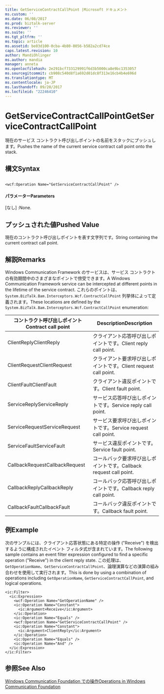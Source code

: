 ```yaml
---
title: GetServiceContractCallPoint |Microsoft ドキュメント
ms.custom: ''
ms.date: 06/08/2017
ms.prod: biztalk-server
ms.reviewer: ''
ms.suite: ''
ms.tgt_pltfrm: ''
ms.topic: article
ms.assetid: be03d100-0cba-4b80-8056-b582a2cd74ce
caps.latest.revision: 10
author: MandiOhlinger
ms.author: mandia
manager: anneta
ms.openlocfilehash: 2e291bcf733129991f6d3b5000ca8e9bc1353057
ms.sourcegitcommit: cb908c540d8f1a692d01dc8f313e16cb4b4e696d
ms.translationtype: MT
ms.contentlocale: ja-JP
ms.lasthandoff: 09/20/2017
ms.locfileid: "22246410"
---
```

# <a name="getservicecontractcallpoint"></a><span data-ttu-id="67a3c-102">GetServiceContractCallPoint</span><span class="sxs-lookup"><span data-stu-id="67a3c-102">GetServiceContractCallPoint</span></span>
<span data-ttu-id="67a3c-103">現在のサービス コントラクト呼び出しポイントの名前をスタックにプッシュします。</span><span class="sxs-lookup"><span data-stu-id="67a3c-103">Pushes the name of the current service contract call point onto the stack.</span></span>  
  
## <a name="syntax"></a><span data-ttu-id="67a3c-104">構文</span><span class="sxs-lookup"><span data-stu-id="67a3c-104">Syntax</span></span>  
  
```  
  
<wcf:Operation Name="GetServiceContractCallPoint" />  
```  
  
#### <a name="parameters"></a><span data-ttu-id="67a3c-105">パラメーター</span><span class="sxs-lookup"><span data-stu-id="67a3c-105">Parameters</span></span>  
 <span data-ttu-id="67a3c-106">[なし] :</span><span class="sxs-lookup"><span data-stu-id="67a3c-106">None.</span></span>  
  
## <a name="pushed-value"></a><span data-ttu-id="67a3c-107">プッシュされた値</span><span class="sxs-lookup"><span data-stu-id="67a3c-107">Pushed Value</span></span>  
 <span data-ttu-id="67a3c-108">現在のコントラクト呼び出しポイントを表す文字列です。</span><span class="sxs-lookup"><span data-stu-id="67a3c-108">String containing the current contract call point.</span></span>  
  
## <a name="remarks"></a><span data-ttu-id="67a3c-109">解説</span><span class="sxs-lookup"><span data-stu-id="67a3c-109">Remarks</span></span>  
 <span data-ttu-id="67a3c-110">Windows Communication Framework のサービスは、サービス コントラクトの有効期間中のさまざまなポイントで傍受できます。</span><span class="sxs-lookup"><span data-stu-id="67a3c-110">A Windows Communication Framework service can be intercepted at different points in the lifetime of the service contract.</span></span> <span data-ttu-id="67a3c-111">これらのポイントは、`System.BizTalk.Bam.Interceptors.Wcf.ContractCallPoint` 列挙体によって定義されます。</span><span class="sxs-lookup"><span data-stu-id="67a3c-111">These locations are defined by the `System.BizTalk.Bam.Interceptors.Wcf.ContractCallPoint` enumeration:</span></span>  
  
|<span data-ttu-id="67a3c-112">コントラクト呼び出しポイント</span><span class="sxs-lookup"><span data-stu-id="67a3c-112">Contract call point</span></span>|<span data-ttu-id="67a3c-113">Description</span><span class="sxs-lookup"><span data-stu-id="67a3c-113">Description</span></span>|  
|-------------------------|-----------------|  
|<span data-ttu-id="67a3c-114">ClientReply</span><span class="sxs-lookup"><span data-stu-id="67a3c-114">ClientReply</span></span>|<span data-ttu-id="67a3c-115">クライアント応答呼び出しポイントです。</span><span class="sxs-lookup"><span data-stu-id="67a3c-115">Client reply call point.</span></span>|  
|<span data-ttu-id="67a3c-116">ClientRequest</span><span class="sxs-lookup"><span data-stu-id="67a3c-116">ClientRequest</span></span>|<span data-ttu-id="67a3c-117">クライアント要求呼び出しポイントです。</span><span class="sxs-lookup"><span data-stu-id="67a3c-117">Client request call point.</span></span>|  
|<span data-ttu-id="67a3c-118">ClientFault</span><span class="sxs-lookup"><span data-stu-id="67a3c-118">ClientFault</span></span>|<span data-ttu-id="67a3c-119">クライアント違反ポイントです。</span><span class="sxs-lookup"><span data-stu-id="67a3c-119">Client fault point.</span></span>|  
|<span data-ttu-id="67a3c-120">ServiceReply</span><span class="sxs-lookup"><span data-stu-id="67a3c-120">ServiceReply</span></span>|<span data-ttu-id="67a3c-121">サービス応答呼び出しポイントです。</span><span class="sxs-lookup"><span data-stu-id="67a3c-121">Service reply call point.</span></span>|  
|<span data-ttu-id="67a3c-122">ServiceRequest</span><span class="sxs-lookup"><span data-stu-id="67a3c-122">ServiceRequest</span></span>|<span data-ttu-id="67a3c-123">サービス要求呼び出しポイントです。</span><span class="sxs-lookup"><span data-stu-id="67a3c-123">Service request call point.</span></span>|  
|<span data-ttu-id="67a3c-124">ServiceFault</span><span class="sxs-lookup"><span data-stu-id="67a3c-124">ServiceFault</span></span>|<span data-ttu-id="67a3c-125">サービス違反ポイントです。</span><span class="sxs-lookup"><span data-stu-id="67a3c-125">Service fault point.</span></span>|  
|<span data-ttu-id="67a3c-126">CallbackRequest</span><span class="sxs-lookup"><span data-stu-id="67a3c-126">CallbackRequest</span></span>|<span data-ttu-id="67a3c-127">コールバック要求呼び出しポイントです。</span><span class="sxs-lookup"><span data-stu-id="67a3c-127">Callback request call point.</span></span>|  
|<span data-ttu-id="67a3c-128">CallbackReply</span><span class="sxs-lookup"><span data-stu-id="67a3c-128">CallbackReply</span></span>|<span data-ttu-id="67a3c-129">コールバック応答呼び出しポイントです。</span><span class="sxs-lookup"><span data-stu-id="67a3c-129">Callback reply call point.</span></span>|  
|<span data-ttu-id="67a3c-130">CallbackFault</span><span class="sxs-lookup"><span data-stu-id="67a3c-130">CallbackFault</span></span>|<span data-ttu-id="67a3c-131">コールバック違反ポイントです。</span><span class="sxs-lookup"><span data-stu-id="67a3c-131">Callback fault point.</span></span>|  
  
## <a name="example"></a><span data-ttu-id="67a3c-132">例</span><span class="sxs-lookup"><span data-stu-id="67a3c-132">Example</span></span>  
 <span data-ttu-id="67a3c-133">次のサンプルには、クライアント応答状態にある特定の操作 ("Receive") を検出するように構成されたイベント フィルタ式が含まれています。</span><span class="sxs-lookup"><span data-stu-id="67a3c-133">The following sample contains an event filter expression configured to find a specific operation ("Receive") in the client reply state.</span></span> <span data-ttu-id="67a3c-134">この処理は、`GetOperationName`、`GetServiceContractCallPoint`、論理演算などの演算の組み合わせを使用して実行されます。</span><span class="sxs-lookup"><span data-stu-id="67a3c-134">This is done by using a combination of operations including `GetOperationName`, `GetServiceContractCallPoint`, and logical operations.</span></span>  
  
```  
<ic:Filter>  
  <ic:Expression>  
    <wcf:Operation Name="GetOperationName" />  
    <ic:Operation Name="Constant">  
      <ic:Argument>Receive</ic:Argument>  
    </ic:Operation>  
    <ic:Operation Name="Equals" />  
    <wcf:Operation Name="GetServiceContractCallPoint" />  
    <ic:Operation Name="Constant">  
      <ic:Argument>ClientReply</ic:Argument>  
    </ic:Operation>  
    <ic:Operation Name="Equals" />  
    <ic:Operation Name="And" />  
  </ic:Expression>  
</ic:Filter>  
```  
  
## <a name="see-also"></a><span data-ttu-id="67a3c-135">参照</span><span class="sxs-lookup"><span data-stu-id="67a3c-135">See Also</span></span>  
 [<span data-ttu-id="67a3c-136">Windows Communication Foundation での操作</span><span class="sxs-lookup"><span data-stu-id="67a3c-136">Operations in Windows Communication Foundation</span></span>](../core/operations-in-windows-communication-foundation.md)